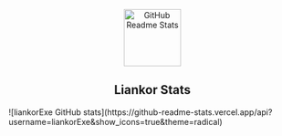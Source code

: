 <p align="center">
 <img width="100px" src="https://res.cloudinary.com/anuraghazra/image/upload/v1594908242/logo_ccswme.svg" align="center" alt="GitHub Readme Stats" />
 <h2 align="center">Liankor Stats</h2>
</p>
    ![liankorExe GitHub stats](https://github-readme-stats.vercel.app/api?username=liankorExe&show_icons=true&theme=radical)

